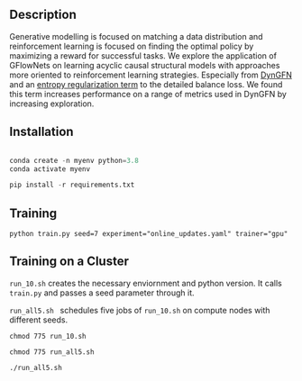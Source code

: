 Description
-------------------------------------------------------

Generative modelling is focused on matching a data distribution and reinforcement learning is focused on finding the optimal policy by maximizing a reward for successful tasks. 
We explore the application of GFlowNets on learning acyclic causal structural models with approaches more oriented to reinforcement learning strategies. Especially from [DynGFN](https://github.com/lazaratan/dyn-gfn) and an [entropy regularization term](https://arxiv.org/abs/1602.01783) to the detailed balance loss. We found this term increases performance on a range of metrics used in DynGFN by increasing exploration.

Installation
------------------------------------------------------
```python

conda create -n myenv python=3.8
conda activate myenv

pip install -r requirements.txt

```
Training
------------------------------------------------------
```
python train.py seed=7 experiment="online_updates.yaml" trainer="gpu"
```
Training on a Cluster
------------------------------------------------------
``` run_10.sh ``` creates the necessary enviornment and python version. It calls ``` train.py``` and passes a seed parameter through it.

```run_all5.sh ``` schedules five jobs of ``` run_10.sh ``` on compute nodes with different seeds.

```
chmod 775 run_10.sh

chmod 775 run_all5.sh

./run_all5.sh
``` 
